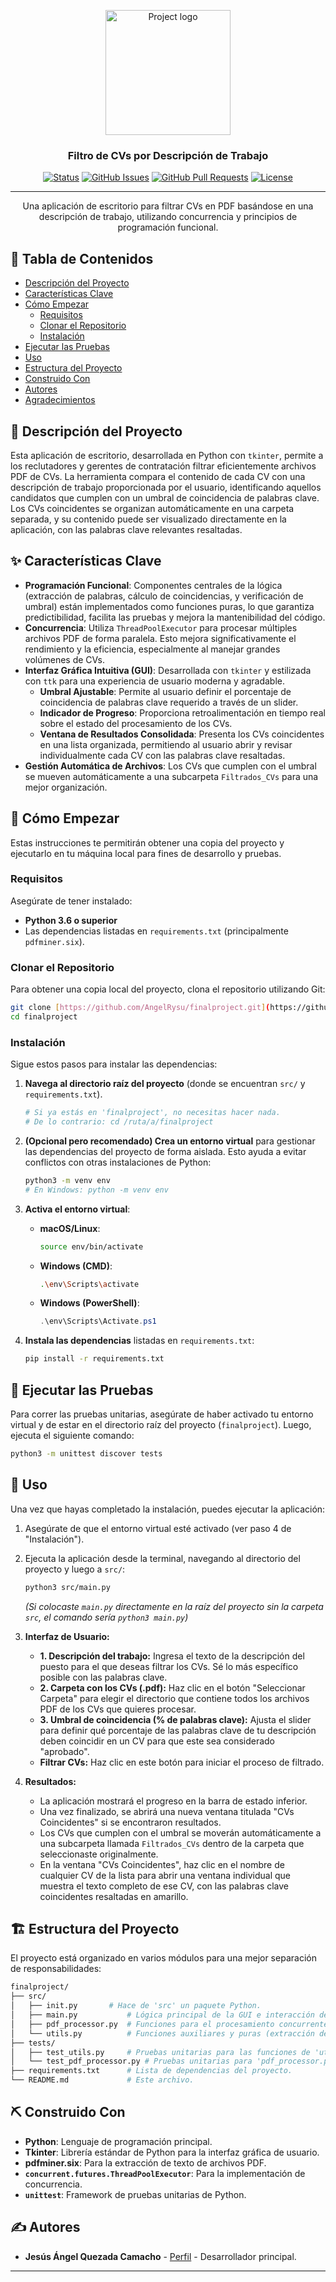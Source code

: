 <p align="center">
  <a href="https://github.com/AngelRysu/finalproject" rel="noopener">
 <img width=200px height=200px src="https://i.imgur.com/6wj0hh6.jpg" alt="Project logo"></a>
</p>

<h3 align="center">Filtro de CVs por Descripción de Trabajo</h3>

<div align="center">

[![Status](https://img.shields.io/badge/status-active-success.svg)](https://github.com/AngelRysu/finalproject)
[![GitHub Issues](https://img.shields.io/github/issues/AngelRysu/finalproject.svg)](https://github.com/AngelRysu/finalproject/issues)
[![GitHub Pull Requests](https://img.shields.io/github/issues-pr/AngelRysu/finalproject.svg)](https://github.com/AngelRysu/finalproject/pulls)
[![License](https://img.shields.io/badge/license-MIT-blue.svg)](/LICENSE)

</div>

---

<p align="center">
  Una aplicación de escritorio para filtrar CVs en PDF basándose en una descripción de trabajo, utilizando concurrencia y principios de programación funcional.
    <br>
</p>

## 📝 Tabla de Contenidos

- [Descripción del Proyecto](#descripción-del-proyecto)
- [Características Clave](#características-clave)
- [Cómo Empezar](#cómo-empezar)
  - [Requisitos](#requisitos)
  - [Clonar el Repositorio](#clonar-el-repositorio)
  - [Instalación](#instalación)
- [Ejecutar las Pruebas](#ejecutar-las-pruebas)
- [Uso](#uso)
- [Estructura del Proyecto](#estructura-del-proyecto)
- [Construido Con](#construido-con)
- [Autores](#autores)
- [Agradecimientos](#agradecimientos)

## 🧐 Descripción del Proyecto <a name = "descripción-del-proyecto"></a>

Esta aplicación de escritorio, desarrollada en Python con `tkinter`, permite a los reclutadores y gerentes de contratación filtrar eficientemente archivos PDF de CVs. La herramienta compara el contenido de cada CV con una descripción de trabajo proporcionada por el usuario, identificando aquellos candidatos que cumplen con un umbral de coincidencia de palabras clave. Los CVs coincidentes se organizan automáticamente en una carpeta separada, y su contenido puede ser visualizado directamente en la aplicación, con las palabras clave relevantes resaltadas.

## ✨ Características Clave <a name = "características-clave"></a>

* **Programación Funcional**: Componentes centrales de la lógica (extracción de palabras, cálculo de coincidencias, y verificación de umbral) están implementados como funciones puras, lo que garantiza predictibilidad, facilita las pruebas y mejora la mantenibilidad del código.
* **Concurrencia**: Utiliza `ThreadPoolExecutor` para procesar múltiples archivos PDF de forma paralela. Esto mejora significativamente el rendimiento y la eficiencia, especialmente al manejar grandes volúmenes de CVs.
* **Interfaz Gráfica Intuitiva (GUI)**: Desarrollada con `tkinter` y estilizada con `ttk` para una experiencia de usuario moderna y agradable.
    * **Umbral Ajustable**: Permite al usuario definir el porcentaje de coincidencia de palabras clave requerido a través de un slider.
    * **Indicador de Progreso**: Proporciona retroalimentación en tiempo real sobre el estado del procesamiento de los CVs.
    * **Ventana de Resultados Consolidada**: Presenta los CVs coincidentes en una lista organizada, permitiendo al usuario abrir y revisar individualmente cada CV con las palabras clave resaltadas.
* **Gestión Automática de Archivos**: Los CVs que cumplen con el umbral se mueven automáticamente a una subcarpeta `Filtrados_CVs` para una mejor organización.

## 🚀 Cómo Empezar <a name = "cómo-empezar"></a>

Estas instrucciones te permitirán obtener una copia del proyecto y ejecutarlo en tu máquina local para fines de desarrollo y pruebas.

### Requisitos <a name = "requisitos"></a>

Asegúrate de tener instalado:

* **Python 3.6 o superior**
* Las dependencias listadas en `requirements.txt` (principalmente `pdfminer.six`).

### Clonar el Repositorio <a name = "clonar-el-repositorio"></a>

Para obtener una copia local del proyecto, clona el repositorio utilizando Git:

```bash
git clone [https://github.com/AngelRysu/finalproject.git](https://github.com/AngelRysu/finalproject.git)
cd finalproject
```
### Instalación <a name = "instalación"></a>

Sigue estos pasos para instalar las dependencias:

1.  **Navega al directorio raíz del proyecto** (donde se encuentran `src/` y `requirements.txt`).
    ```bash
    # Si ya estás en 'finalproject', no necesitas hacer nada.
    # De lo contrario: cd /ruta/a/finalproject
    ```

2.  **(Opcional pero recomendado) Crea un entorno virtual** para gestionar las dependencias del proyecto de forma aislada. Esto ayuda a evitar conflictos con otras instalaciones de Python:
    ```bash
    python3 -m venv env
    # En Windows: python -m venv env
    ```

3.  **Activa el entorno virtual**:
    * **macOS/Linux**:
        ```bash
        source env/bin/activate
        ```
    * **Windows (CMD)**:
        ```bash
        .\env\Scripts\activate
        ```
    * **Windows (PowerShell)**:
        ```powershell
        .\env\Scripts\Activate.ps1
        ```

4.  **Instala las dependencias** listadas en `requirements.txt`:
    ```bash
    pip install -r requirements.txt
    ```

## 🔧 Ejecutar las Pruebas <a name = "ejecutar-las-pruebas"></a>

Para correr las pruebas unitarias, asegúrate de haber activado tu entorno virtual y de estar en el directorio raíz del proyecto (`finalproject`). Luego, ejecuta el siguiente comando:

```bash
python3 -m unittest discover tests
```
## 🎈 Uso <a name="uso"></a>

Una vez que hayas completado la instalación, puedes ejecutar la aplicación:

1.  Asegúrate de que el entorno virtual esté activado (ver paso 4 de "Instalación").
2.  Ejecuta la aplicación desde la terminal, navegando al directorio del proyecto y luego a `src/`:
    ```bash
    python3 src/main.py
    ```
    *(Si colocaste `main.py` directamente en la raíz del proyecto sin la carpeta `src`, el comando sería `python3 main.py`)*

3.  **Interfaz de Usuario:**
    * **1. Descripción del trabajo:** Ingresa el texto de la descripción del puesto para el que deseas filtrar los CVs. Sé lo más específico posible con las palabras clave.
    * **2. Carpeta con los CVs (.pdf):** Haz clic en el botón "Seleccionar Carpeta" para elegir el directorio que contiene todos los archivos PDF de los CVs que quieres procesar.
    * **3. Umbral de coincidencia (% de palabras clave):** Ajusta el slider para definir qué porcentaje de las palabras clave de tu descripción deben coincidir en un CV para que este sea considerado "aprobado".
    * **Filtrar CVs:** Haz clic en este botón para iniciar el proceso de filtrado.

4.  **Resultados:**
    * La aplicación mostrará el progreso en la barra de estado inferior.
    * Una vez finalizado, se abrirá una nueva ventana titulada "CVs Coincidentes" si se encontraron resultados.
    * Los CVs que cumplen con el umbral se moverán automáticamente a una subcarpeta llamada `Filtrados_CVs` dentro de la carpeta que seleccionaste originalmente.
    * En la ventana "CVs Coincidentes", haz clic en el nombre de cualquier CV de la lista para abrir una ventana individual que muestra el texto completo de ese CV, con las palabras clave coincidentes resaltadas en amarillo.

## 🏗️ Estructura del Proyecto <a name = "estructura-del-proyecto"></a>

El proyecto está organizado en varios módulos para una mejor separación de responsabilidades:

```bash
finalproject/
├── src/
│   ├── init.py       # Hace de 'src' un paquete Python.
│   ├── main.py           # Lógica principal de la GUI e interacción del usuario.
│   ├── pdf_processor.py  # Funciones para el procesamiento concurrente de PDFs.
│   └── utils.py          # Funciones auxiliares y puras (extracción de palabras, stopwords, etc.).
├── tests/
│   ├── test_utils.py     # Pruebas unitarias para las funciones de 'utils.py'.
│   └── test_pdf_processor.py # Pruebas unitarias para 'pdf_processor.py' (con mocking).
├── requirements.txt      # Lista de dependencias del proyecto.
└── README.md             # Este archivo.
```

## ⛏️ Construido Con <a name = "construido-con"></a>

* **Python**: Lenguaje de programación principal.
* **Tkinter**: Librería estándar de Python para la interfaz gráfica de usuario.
* **pdfminer.six**: Para la extracción de texto de archivos PDF.
* **`concurrent.futures.ThreadPoolExecutor`**: Para la implementación de concurrencia.
* **`unittest`**: Framework de pruebas unitarias de Python.

## ✍️ Autores <a name = "authors"></a>

* **Jesús Ángel Quezada Camacho** - [Perfil](https://github.com/AngelRysu) - Desarrollador principal.

---